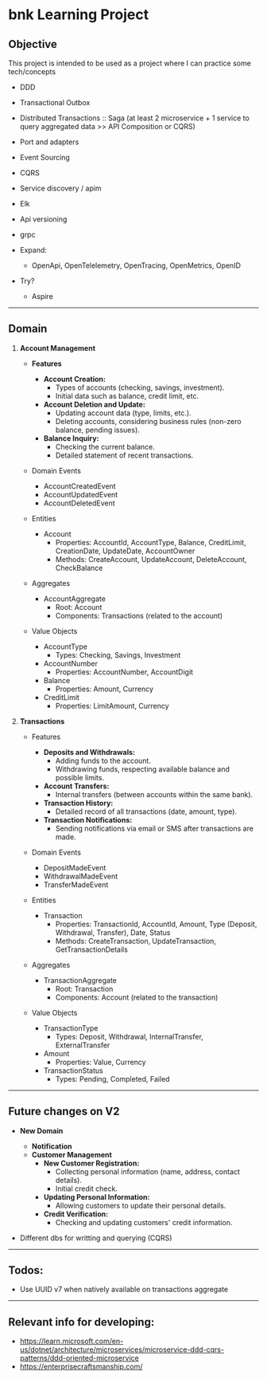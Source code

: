 # bnk Learning Project


## Objective

This project is intended to be used as a project where I can practice some tech/concepts

- DDD
- Transactional Outbox
- Distributed Transactions :: Saga (at least 2 microservice + 1 service to query aggregated data >> API Composition or CQRS)
- Port and adapters
- Event Sourcing
- CQRS
- Service discovery / apim
- Elk
- Api versioning
- grpc

- Expand:
  - OpenApi, OpenTelelemetry, OpenTracing, OpenMetrics, OpenID

- Try?
  - Aspire
- ---
## Domain

1. **Account Management**
    - **Features**
      - __Account Creation:__
          - Types of accounts (checking, savings, investment).
          - Initial data such as balance, credit limit, etc.
      - **Account Deletion and Update:**
          - Updating account data (type, limits, etc.).
          - Deleting accounts, considering business rules (non-zero balance, pending issues).
      - **Balance Inquiry:**
          - Checking the current balance.
          - Detailed statement of recent transactions.

    - Domain Events
        - AccountCreatedEvent
        - AccountUpdatedEvent
        - AccountDeletedEvent
    - Entities
      - Account
         - Properties: AccountId, AccountType, Balance, CreditLimit, CreationDate, UpdateDate, AccountOwner
         - Methods: CreateAccount, UpdateAccount, DeleteAccount, CheckBalance
    - Aggregates
      - AccountAggregate
        - Root: Account
        - Components: Transactions (related to the account)
    - Value Objects
      - AccountType
        - Types: Checking, Savings, Investment
      - AccountNumber
        - Properties: AccountNumber, AccountDigit
      - Balance
        - Properties: Amount, Currency
      - CreditLimit
        - Properties: LimitAmount, Currency

1. **Transactions**
   - Features
     - **Deposits and Withdrawals:**
       - Adding funds to the account.
       - Withdrawing funds, respecting available balance and possible limits.
     - **Account Transfers:**
       - Internal transfers (between accounts within the same bank).
     - **Transaction History:**
       - Detailed record of all transactions (date, amount, type).
     - **Transaction Notifications:**
       - Sending notifications via email or SMS after transactions are made.

    - Domain Events
      - DepositMadeEvent
      - WithdrawalMadeEvent
      - TransferMadeEvent
    - Entities
        - Transaction
            - Properties: TransactionId, AccountId, Amount, Type (Deposit, Withdrawal, Transfer), Date, Status
            - Methods: CreateTransaction, UpdateTransaction, GetTransactionDetails
    - Aggregates
      - TransactionAggregate
        - Root: Transaction
        - Components: Account (related to the transaction)
    - Value Objects
      - TransactionType
        - Types: Deposit, Withdrawal, InternalTransfer, ExternalTransfer
      - Amount
        - Properties: Value, Currency
      - TransactionStatus
        - Types: Pending, Completed, Failed


---
## Future changes on V2 

- **New Domain**
  - **Notification**
  -  **Customer Management**
     - **New Customer Registration:**
       - Collecting personal information (name, address, contact details).
       - Initial credit check.
     - **Updating Personal Information:**
       - Allowing customers to update their personal details.
     - **Credit Verification:**
       - Checking and updating customers' credit information.

- Different dbs for writting and querying (CQRS) 

---

## Todos:
- Use UUID v7 when natively available on transactions aggregate

---
## Relevant info for developing:
- https://learn.microsoft.com/en-us/dotnet/architecture/microservices/microservice-ddd-cqrs-patterns/ddd-oriented-microservice
- https://enterprisecraftsmanship.com/

